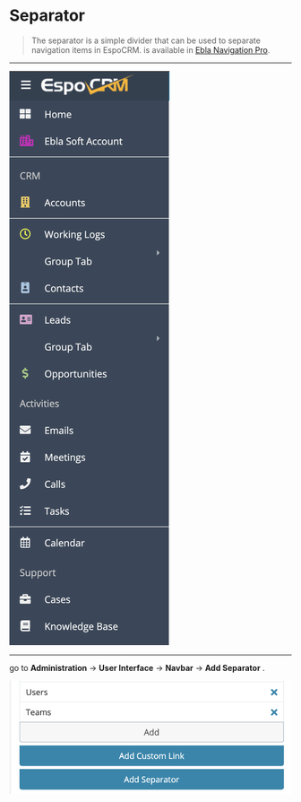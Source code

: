# Separator

> The separator is a simple divider that can be used to separate navigation items in EspoCRM.
> is available in [Ebla Navigation Pro](https://www.eblasoft.com.tr/espocrm-extension-page/espocrm-navigation-pro).

---

![separator](../../_static/images/extensions/nav-pro/separator.png )

---
go to **Administration** -> **User Interface** -> **Navbar** -> **Add Separator** .

![separator op](../../_static/images/extensions/nav-pro/separator-op.png )